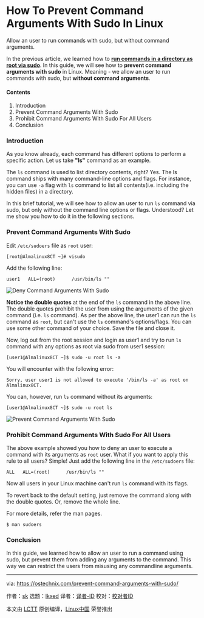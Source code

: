 [#]: subject: "How To Prevent Command Arguments With Sudo In Linux"
[#]: via: "https://ostechnix.com/prevent-command-arguments-with-sudo/"
[#]: author: "sk https://ostechnix.com/author/sk/"
[#]: collector: "lkxed"
[#]: translator: " "
[#]: reviewer: " "
[#]: publisher: " "
[#]: url: " "

How To Prevent Command Arguments With Sudo In Linux
======
Allow an user to run commands with sudo, but without command arguments.

In the previous article, we learned how to **[run commands in a directory as root via sudo][1]**. In this guide, we will see how to **prevent command arguments with sudo** in Linux. Meaning - we allow an user to run commands with sudo, but **without command arguments**.

#### Contents

1. Introduction
2. Prevent Command Arguments With Sudo
3. Prohibit Command Arguments With Sudo For All Users
4. Conclusion

### Introduction

As you know already, each command has different options to perform a specific action. Let us take **"ls"** command as an example.

The `ls` command is used to list directory contents, right? Yes. The ls command ships with many command-line options and flags. For instance, you can use `-a` flag with `ls` command to list all contents(i.e. including the hidden files) in a directory.

In this brief tutorial, we will see how to allow an user to run `ls` command via sudo, but only without the command line options or flags. Understood? Let me show you how to do it in the following sections.

### Prevent Command Arguments With Sudo

Edit `/etc/sudoers` file as `root` user:

```
[root@Almalinux8CT ~]# visudo
```

Add the following line:

```
user1   ALL=(root)      /usr/bin/ls ""
```

![Deny Command Arguments With Sudo][2]

**Notice the double quotes** at the end of the `ls` command in the above line. The double quotes prohibit the user from using the arguments of the given command (i.e. `ls` command). As per the above line, the user1 can run the `ls` command as `root`, but can't use the `ls` command's options/flags. You can use some other command of your choice. Save the file and close it.

Now, log out from the root session and login as user1 and try to run `ls` command with any options as root via sudo from user1 session:

```
[user1@Almalinux8CT ~]$ sudo -u root ls -a
```

You will encounter with the following error:

```
Sorry, user user1 is not allowed to execute '/bin/ls -a' as root on Almalinux8CT.
```

You can, however, run `ls` command without its arguments:

```
[user1@Almalinux8CT ~]$ sudo -u root ls
```

![Prevent Command Arguments With Sudo][3]

### Prohibit Command Arguments With Sudo For All Users

The above example showed you how to deny an user to execute a command with its arguments as `root` user. What if you want to apply this rule to all users? Simple! Just add the following line in the `/etc/sudoers` file:

```
ALL   ALL=(root)      /usr/bin/ls ""
```

Now all users in your Linux machine can't run `ls` command with its flags.

To revert back to the default setting, just remove the command along with the double quotes. Or, remove the whole line.

For more details, refer the man pages.

```
$ man sudoers
```

### Conclusion

In this guide, we learned how to allow an user to run a command using sudo, but prevent them from adding any arguments to the command. This way we can restrict the users from misusing any commandline arguments.

--------------------------------------------------------------------------------

via: https://ostechnix.com/prevent-command-arguments-with-sudo/

作者：[sk][a]
选题：[lkxed][b]
译者：[译者-ID](https://github.com/译者-ID)
校对：[校对者ID](https://github.com/校对者ID)

本文由 [LCTT](https://github.com/LCTT/TranslateProject) 原创编译，[Linux中国](https://linux.cn/) 荣誉推出

[a]: https://ostechnix.com/author/sk/
[b]: https://github.com/lkxed
[1]: https://ostechnix.com/run-programs-in-a-directory-via-sudo/
[2]: https://ostechnix.com/wp-content/uploads/2022/09/Deny-Command-Arguments-With-Sudo.png
[3]: https://ostechnix.com/wp-content/uploads/2022/09/Prevent-Command-Arguments-With-Sudo.png
